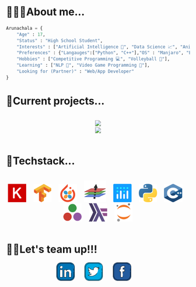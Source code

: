 # **👨🏻‍🎓About me...**
    
```python
Arunachala = { 
    "Age" : 17,
    "Status" : "High School Student",
    "Interests" : ["Artificial Intelligence 🧠", "Data Science 📈", "Anime 📺"],
    "Preferences" : {"Langauges":["Python", "C++"],"OS" : "Manjaro", "Editor" : "VSCode"},
    "Hobbies" : ["Competitive Programming 💻", "Volleyball 🏐"],
    "Learning" : ["NLP 📜", "Video Game Programming 👾"],
    "Looking for (Partner)" : "Web/App Developer"
}    
``` 
</div>


# **💾Current projects...**
<br>
<div align = "center">
<a href = "https://github.com/Majimearun/artificial-bi">
<img src='https://img.shields.io/static/v1?label=ai&message=artificial%20Data%20scientist&color=999999&style=for-the-badge&logo=python&logoColor=white' />
</a>
<br>
<a href = "https://github.com/Majimearun/covid-19-data-science-project">
<img src='https://img.shields.io/static/v1?label=Data%20Science&message=COVID-19%20analysis&color=999999&style=for-the-badge&logo=python&logoColor=white' />
</a>
<br>    
<br>
</div>

# **🔧Techstack...**
<br>
<div align = "center">
<a href='https://keras.io/' target="blank"><img   src="svgs/keras.svg" alt="" height = 50 width = 50/></a>&nbsp&nbsp&nbsp&nbsp
<a href='https://www.tensorflow.org/' target="blank"><img   src="svgs/tf.svg" alt="" height = 50 width = 50 /></a>&nbsp&nbsp&nbsp&nbsp
<a href='https://skorch.readthedocs.io/en/stable/' target="blank"><img   src="svgs/skorch.png" alt="" height = 50 width = 50/></a>&nbsp&nbsp&nbsp&nbsp
<a href='https://fluxml.ai/' target="blank"><img   src="svgs/flux.png" alt="" height = 60 width = 60/></a>&nbsp&nbsp&nbsp&nbsp
<a href='https://plotly.com/' target="blank"><img   src="svgs/plotly.svg" alt="" height = 50 width = 50 /></a>&nbsp&nbsp&nbsp&nbsp
<a href='https://www.python.org/' target="blank"><img   src="svgs/python.svg" alt="" height = 50 width = 50/></a>&nbsp&nbsp&nbsp&nbsp
<a href='https://www.cplusplus.com/' target="blank"><img   src="svgs/cplusplus.svg" alt="" height = 50 width = 50/></a>&nbsp&nbsp&nbsp&nbsp
<a href='https://julialang.org/' target="blank"><img   src="svgs/julia.svg" alt="" height = 50 width = 50/></a>&nbsp&nbsp&nbsp&nbsp
<a href='https://www.haskell.org/' target="blank"><img   src="svgs/haskell.svg" alt="" height = 50 width = 50/></a>&nbsp&nbsp&nbsp&nbsp
<a href='https://jupyter.org/' target="blank"><img   src="svgs/jupyter.svg" alt="" height = 50 width = 50/></a>


</div>
<br>


# **🤝🏻Let's team up!!!**

<p align = "center"> 
    <a href="https://www.linkedin.com/in/arunachala-a-m-9029771b4/" alt="Linkedin"><img src="svgs/linkedin.svg" height = 50 ></a>&nbsp&nbsp&nbsp&nbsp&nbsp&nbsp
    <a href="https://twitter.com/MajimeArun" alt="twitter"><img src="svgs/twitter.svg" height = 50 ></a>&nbsp&nbsp&nbsp&nbsp&nbsp&nbsp
    <a href="https://www.facebook.com/arunachala.amudamurugan.1/" alt="twitter"><img src="svgs/facebook.svg" height = 50 ></a>&nbsp&nbsp&nbsp&nbsp&nbsp&nbsp
    
</p>
